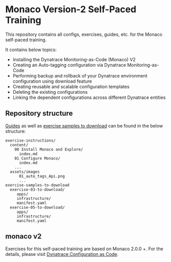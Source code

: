 # Monaco Version-2 Self-Paced Training

This repository contains all configs, exercises, guides, etc. for the Monaco self-paced training.

It contains below topics:
- Installing the Dynatrace Monitoring-as-Code (Monaco) V2
- Creating an Auto-tagging configuration via Dynatrace Monitoring-as-Code
- Performing backup and rollback of your Dynatrace environment configuration using download feature
- Creating reusable and scalable configuration templates
- Deleting the existing configurations
- Linking the dependent configurations across different Dynatrace entities

## Repository structure

[Guides](exercise-instructions/content) as well as [exercise samples to download](exercise-samples-to-download) can be found in the below structure:

```
exercise-instructions/
  content/
    00 Install Monaco and Explore/
      index.md
    01 Configure Monaco/
      index.md
    ...
  assets/images
      01_auto_tags_Api.png
      ...
exercise-samples-to-download
  exercise-03-to-download/
     apps/
     infrastructure/
     manifest.yaml
  exercise-05-to-download/
     apps/
     infrastructure/
     manifest.yaml
```


## monaco v2

Exercises for this self-paced training are based on Monaco 2.0.0 +. For the details, please visit [Dynatrace Configuration as Code](https://github.com/Dynatrace/dynatrace-configuration-as-code).


